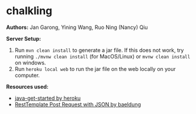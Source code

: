 # chalkling
**Authors:** Jan Garong, Yining Wang, Ruo Ning (Nancy) Qiu

**Server Setup:**
1. Run ``mvn clean install`` to generate a jar file. If this does not work, try running ``./mvnw clean install`` 
   (for MacOS/Linux) or ``mvnw clean install`` on windows.
2. Run ``heroku local web`` to run the jar file on the web locally on your computer.

**Resources used:**
* [java-get-started by heroku](https://github.com/heroku/java-getting-started)
* [RestTemplate Post Request with JSON by baeldung](https://www.baeldung.com/spring-resttemplate-post-json)
